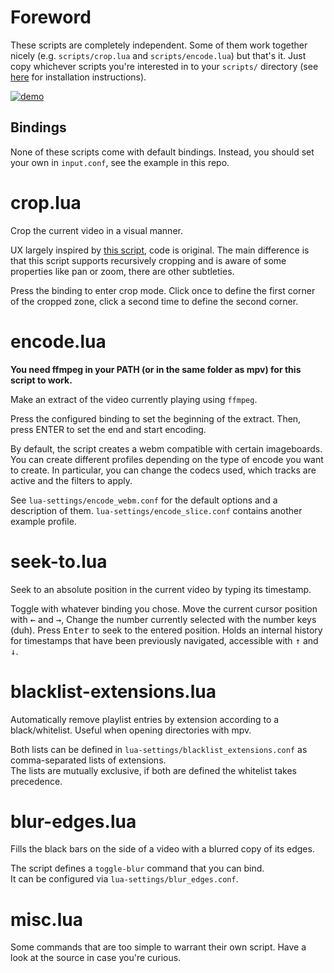 # Foreword

These scripts are completely independent. Some of them work together nicely (e.g. `scripts/crop.lua` and `scripts/encode.lua`) but that's it. Just copy whichever scripts you're interested in to your `scripts/` directory (see [here](https://mpv.io/manual/master/#lua-scripting) for installation instructions).  

[![demo](https://i.vimeocdn.com/filter/overlay?src0=https%3A%2F%2Fi.vimeocdn.com%2Fvideo%2F641523401_1280x720.jpg&src1=https%3A%2F%2Ff.vimeocdn.com%2Fimages_v6%2Fshare%2Fplay_icon_overlay.png)](https://vimeo.com/222879214)

## Bindings

None of these scripts come with default bindings. Instead, you should set your own in `input.conf`, see the example in this repo.

# crop.lua

Crop the current video in a visual manner. 

UX largely inspired by [this script](https://github.com/aidanholm/mpv-easycrop), code is original. The main difference is that this script supports recursively cropping and is aware of some properties like pan or zoom, there are other subtleties.

Press the binding to enter crop mode. Click once to define the first corner of the cropped zone, click a second time to define the second corner.  

# encode.lua

**You need ffmpeg in your PATH (or in the same folder as mpv) for this script to work.**

Make an extract of the video currently playing using `ffmpeg`. 

Press the configured binding to set the beginning of the extract. Then, press ENTER to set the end and start encoding.

By default, the script creates a webm compatible with certain imageboards. You can create different profiles depending on the type of encode you want to create. In particular, you can change the codecs used, which tracks are active and the filters to apply. 

See `lua-settings/encode_webm.conf` for the default options and a description of them. `lua-settings/encode_slice.conf` contains another example profile. 

# seek-to.lua

Seek to an absolute position in the current video by typing its timestamp.

Toggle with whatever binding you chose. Move the current cursor position with <kbd>←</kbd> and <kbd>→</kbd>,  Change the number currently selected with the number keys (duh). Press <kbd>Enter</kbd> to seek to the entered position.
Holds an internal history for timestamps that have been previously navigated, accessible with <kbd>↑</kbd> and <kbd>↓</kbd>.

# blacklist-extensions.lua

Automatically remove playlist entries by extension according to a black/whitelist. Useful when opening directories with mpv.

Both lists can be defined in `lua-settings/blacklist_extensions.conf` as comma-separated lists of extensions.  
The lists are mutually exclusive, if both are defined the whitelist takes precedence.

# blur-edges.lua

Fills the black bars on the side of a video with a blurred copy of its edges.

The script defines a `toggle-blur` command that you can bind.  
It can be configured via `lua-settings/blur_edges.conf`.

# misc.lua

Some commands that are too simple to warrant their own script. Have a look at the source in case you're curious.  
